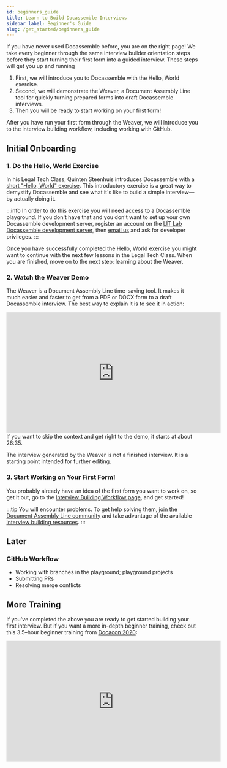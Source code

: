 ```yaml
---
id: beginners_guide
title: Learn to Build Docassemble Interviews
sidebar_label: Beginner's Guide
slug: /get_started/beginners_guide
---
```


If you have never used Docassemble before, you are on the right page! We take every beginner through the same interview builder orientation steps before they start turning their first form into a guided interview. These steps will get you up and running 

1. First, we will introduce you to Docassemble with the Hello, World exercise.
2. Second, we will demonstrate the Weaver, a Document Assembly Line tool for quickly turning prepared forms into draft Docassemble interviews.
3. Then you will be ready to start working on your first form!

After you have run your first form through the Weaver, we will introduce you to the interview building workflow, including working with GitHub.

## Initial Onboarding

### 1. Do the Hello, World Exercise

In his Legal Tech Class, Quinten Steenhuis introduces Docassemble with a [short "Hello, World" exercise](https://suffolklitlab.org/legal-tech-class/docs/classes/docacon-2020/hello-world). This introductory exercise is a great way to demystify Docassemble and see what it's like to build a simple interview—by actually doing it.

:::info
In order to do this exercise you will need access to a Docassemble playground. If you don't have that and you don't want to set up your own Docassemble development server, register an account on the [LIT Lab Docassemble development server](https://apps-dev.suffolklitlab.org/user/register), then [email us](mailto:litlab@suffolk.edu) and ask for developer privileges.
:::

Once you have successfully completed the Hello, World exercise you might want to continue with the next few lessons in the Legal Tech Class. When you are finished, move on to the next step: learning about the Weaver.

### 2. Watch the Weaver Demo

The Weaver is a Document Assembly Line time-saving tool. It makes it much easier and faster to get from a PDF or DOCX form to a draft Docassemble interview. The best way to explain it is to see it in action:

<iframe width="560" height="315" src="https://www.youtube.com/embed/1zF_omoCm1c?si=f8CxMChjI9DVLt5d" title="YouTube video player" frameborder="0" allow="accelerometer; autoplay; clipboard-write; encrypted-media; gyroscope; picture-in-picture; web-share" referrerpolicy="strict-origin-when-cross-origin" allowfullscreen></iframe>
If you want to skip the context and get right to the demo, it starts at about 26:35.

The interview generated by the Weaver is not a finished interview. It is a starting point intended for further editing.

### 3. Start Working on Your First Form!

You probably already have an idea of the first form you want to work on, so get it out, go to the [Interview Building Workflow page](basic_workflow.md), and get started!

:::tip
You will encounter problems. To get help solving them, [join the Document Assembly Line community](intro.md#join-the-community) and take advantage of the available [interview building resources](resources).
:::

## Later

### GitHub Workflow

* Working with branches in the playground; playground projects
* Submitting PRs
* Resolving merge conflicts

## More Training

If you've completed the above you are ready to get started building your first interview. But if you want a more in-depth beginner training, check out this 3.5–hour beginner training from [Docacon 2020](https://docacon.com/2020/index.html):

<iframe width="560" height="315" src="https://www.youtube.com/embed/Lsh_2qmTSAw?si=eVg0iE1amt13HR8c&amp;start=40" title="YouTube video player" frameborder="0" allow="accelerometer; autoplay; clipboard-write; encrypted-media; gyroscope; picture-in-picture; web-share" referrerpolicy="strict-origin-when-cross-origin" allowfullscreen></iframe>
